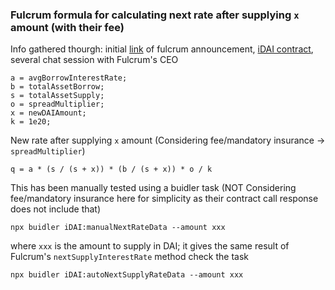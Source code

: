 ### Fulcrum formula for calculating next rate after supplying `x` amount (with their fee)

Info gathered thourgh: initial [link](https://medium.com/bzxnetwork/introducing-fulcrum-tokenized-margin-made-dead-simple-e65ccc82393f) of fulcrum announcement, [iDAI contract](https://etherscan.io/address/0x14094949152eddbfcd073717200da82fed8dc960), several chat session with Fulcrum's CEO

```
a = avgBorrowInterestRate;
b = totalAssetBorrow;
s = totalAssetSupply;
o = spreadMultiplier;
x = newDAIAmount;
k = 1e20;
```

New rate after supplying `x` amount (Considering fee/mandatory insurance -> `spreadMultiplier`)

```
q = a * (s / (s + x)) * (b / (s + x)) * o / k
```

This has been manually tested using a buidler task (NOT Considering fee/mandatory insurance here for simplicity as their contract call response does not include that)
```
npx buidler iDAI:manualNextRateData --amount xxx
```
where `xxx` is the amount to supply in DAI; it gives the same result of Fulcrum's `nextSupplyInterestRate` method
check the task
```
npx buidler iDAI:autoNextSupplyRateData --amount xxx
```
